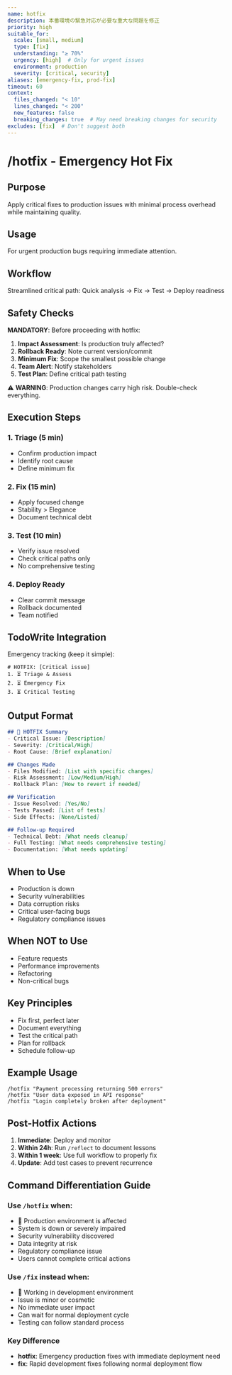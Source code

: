 ```yaml
---
name: hotfix
description: 本番環境の緊急対応が必要な重大な問題を修正
priority: high
suitable_for:
  scale: [small, medium]
  type: [fix]
  understanding: "≥ 70%"
  urgency: [high]  # Only for urgent issues
  environment: production
  severity: [critical, security]
aliases: [emergency-fix, prod-fix]
timeout: 60
context:
  files_changed: "< 10"
  lines_changed: "< 200"
  new_features: false
  breaking_changes: true  # May need breaking changes for security
excludes: [fix]  # Don't suggest both
---
```


# /hotfix - Emergency Hot Fix

## Purpose
Apply critical fixes to production issues with minimal process overhead while maintaining quality.

## Usage
For urgent production bugs requiring immediate attention.

## Workflow
Streamlined critical path: Quick analysis → Fix → Test → Deploy readiness

## Safety Checks
**MANDATORY**: Before proceeding with hotfix:
1. **Impact Assessment**: Is production truly affected?
2. **Rollback Ready**: Note current version/commit
3. **Minimum Fix**: Scope the smallest possible change
4. **Team Alert**: Notify stakeholders
5. **Test Plan**: Define critical path testing

⚠️ **WARNING**: Production changes carry high risk. Double-check everything.

## Execution Steps

### 1. Triage (5 min)
- Confirm production impact
- Identify root cause
- Define minimum fix

### 2. Fix (15 min)
- Apply focused change
- Stability > Elegance
- Document technical debt

### 3. Test (10 min)
- Verify issue resolved
- Check critical paths only
- No comprehensive testing

### 4. Deploy Ready
- Clear commit message
- Rollback documented
- Team notified

## TodoWrite Integration
Emergency tracking (keep it simple):
```
# HOTFIX: [Critical issue]
1. ⏳ Triage & Assess
2. ⏳ Emergency Fix
3. ⏳ Critical Testing
```

## Output Format
```markdown
## 🚨 HOTFIX Summary
- Critical Issue: [Description]
- Severity: [Critical/High]
- Root Cause: [Brief explanation]

## Changes Made
- Files Modified: [List with specific changes]
- Risk Assessment: [Low/Medium/High]
- Rollback Plan: [How to revert if needed]

## Verification
- Issue Resolved: [Yes/No]
- Tests Passed: [List of tests]
- Side Effects: [None/Listed]

## Follow-up Required
- Technical Debt: [What needs cleanup]
- Full Testing: [What needs comprehensive testing]
- Documentation: [What needs updating]
```

## When to Use
- Production is down
- Security vulnerabilities
- Data corruption risks
- Critical user-facing bugs
- Regulatory compliance issues

## When NOT to Use
- Feature requests
- Performance improvements
- Refactoring
- Non-critical bugs

## Key Principles
- Fix first, perfect later
- Document everything
- Test the critical path
- Plan for rollback
- Schedule follow-up

## Example Usage
```
/hotfix "Payment processing returning 500 errors"
/hotfix "User data exposed in API response"
/hotfix "Login completely broken after deployment"
```

## Post-Hotfix Actions
1. **Immediate**: Deploy and monitor
2. **Within 24h**: Run `/reflect` to document lessons
3. **Within 1 week**: Use full workflow to properly fix
4. **Update**: Add test cases to prevent recurrence

## Command Differentiation Guide

### Use `/hotfix` when:
- 🚨 Production environment is affected
- System is down or severely impaired
- Security vulnerability discovered
- Data integrity at risk
- Regulatory compliance issue
- Users cannot complete critical actions

### Use `/fix` instead when:
- 🔧 Working in development environment
- Issue is minor or cosmetic
- No immediate user impact
- Can wait for normal deployment cycle
- Testing can follow standard process

### Key Difference
- **hotfix**: Emergency production fixes with immediate deployment need
- **fix**: Rapid development fixes following normal deployment flow